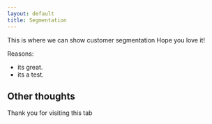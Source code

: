 ```yaml
---
layout: default
title: Segmentation
---
```


This is where we can show customer segmentation
Hope you love it!

Reasons:
- its great.
- its a test.

## Other thoughts

Thank you for visiting this tab
